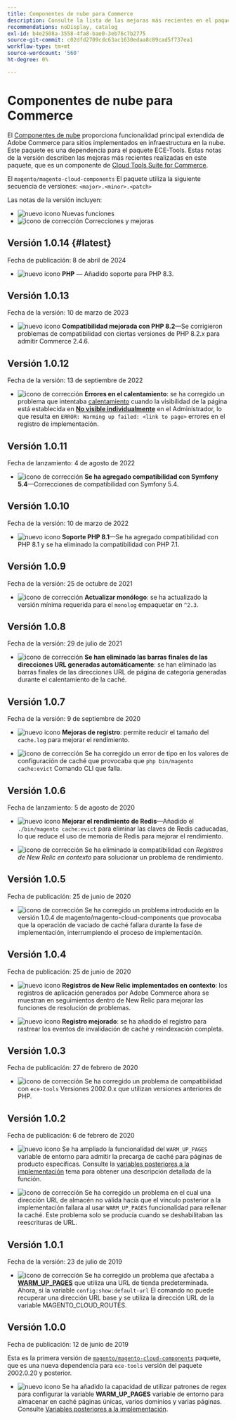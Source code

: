 ```yaml
---
title: Componentes de nube para Commerce
description: Consulte la lista de las mejoras más recientes en el paquete de componentes en la nube.
recommendations: noDisplay, catalog
exl-id: b4e2508a-3558-4fa8-bae0-3eb76c7b2775
source-git-commit: c02dfd2709cdc63ac1630edaa8c89cad5f737ea1
workflow-type: tm+mt
source-wordcount: '560'
ht-degree: 0%

---
```


# Componentes de nube para Commerce

El [Componentes de nube](https://github.com/magento/magento-cloud-components) proporciona funcionalidad principal extendida de Adobe Commerce para sitios implementados en infraestructura en la nube. Este paquete es una dependencia para el paquete ECE-Tools. Estas notas de la versión describen las mejoras más recientes realizadas en este paquete, que es un componente de [Cloud Tools Suite for Commerce](cloud-tools-suite.md).

El `magento/magento-cloud-components` El paquete utiliza la siguiente secuencia de versiones: `<major>.<minor>.<patch>`

Las notas de la versión incluyen:

- ![nuevo icono](../../assets/new.svg) Nuevas funciones
- ![icono de corrección](../../assets/fix.svg) Correcciones y mejoras

<!--Add release notes below-->

## Versión 1.0.14 {#latest}

Fecha de publicación: 8 de abril de 2024

- ![nuevo icono](../../assets/new.svg) **PHP** — Añadido soporte para PHP 8.3.

## Versión 1.0.13

Fecha de la versión: 10 de marzo de 2023

- ![nuevo icono](../../assets/new.svg) **Compatibilidad mejorada con PHP 8.2**—Se corrigieron problemas de compatibilidad con ciertas versiones de PHP 8.2.x para admitir Commerce 2.4.6.

## Versión 1.0.12

Fecha de la versión: 13 de septiembre de 2022

- ![icono de corrección](../../assets/fix.svg) **Errores en el calentamiento**: se ha corregido un problema que intentaba [calentamiento](../environment/variables-post-deploy.md#warm_up_pages) cuando la visibilidad de la página está establecida en [**No visible individualmente**](https://docs.magento.com/user-guide/system/data-attributes-product.html#simple-product-csv-file-structure) en el Administrador, lo que resulta en `ERROR: Warming up failed: <link to page>` errores en el registro de implementación.<!-- MCLOUD-9134 -->

## Versión 1.0.11

Fecha de lanzamiento: 4 de agosto de 2022

- ![icono de corrección](../../assets/fix.svg) **Se ha agregado compatibilidad con Symfony 5.4**—Correcciones de compatibilidad con Symfony 5.4.<!-- AC-3550 -->

## Versión 1.0.10

Fecha de la versión: 10 de marzo de 2022

- ![nuevo icono](../../assets/new.svg) **Soporte PHP 8.1**—Se ha agregado compatibilidad con PHP 8.1 y se ha eliminado la compatibilidad con PHP 7.1.

## Versión 1.0.9

Fecha de la versión: 25 de octubre de 2021

- ![icono de corrección](../../assets/fix.svg) **Actualizar monólogo**: se ha actualizado la versión mínima requerida para el `monolog` empaquetar en `^2.3`.<!-- ACMP-1263 -->

## Versión 1.0.8

Fecha de la versión: 29 de julio de 2021

- ![icono de corrección](../../assets/fix.svg) **Se han eliminado las barras finales de las direcciones URL generadas automáticamente**: se han eliminado las barras finales de las direcciones URL de página de categoría generadas durante el calentamiento de la caché.<!--MCLOUD-7192-->

## Versión 1.0.7

Fecha de la versión: 9 de septiembre de 2020

- ![nuevo icono](../../assets/new.svg) **Mejoras de registro**: permite reducir el tamaño del `cache.log` para mejorar el rendimiento.<!--MCLOUD-6859-->

- ![icono de corrección](../../assets/fix.svg) Se ha corregido un error de tipo en los valores de configuración de caché que provocaba que `php bin/magento cache:evict` Comando CLI que falla.

## Versión 1.0.6

Fecha de lanzamiento: 5 de agosto de 2020

- ![nuevo icono](../../assets/new.svg) **Mejorar el rendimiento de Redis**—Añadido el `./bin/magento cache:evict` para eliminar las claves de Redis caducadas, lo que reduce el uso de memoria de Redis para mejorar el rendimiento.<!--MCLOUD-6023-->

- ![icono de corrección](../../assets/fix.svg) Se ha eliminado la compatibilidad con *Registros de New Relic en contexto* para solucionar un problema de rendimiento.<!--MCLOUD-6422-->

## Versión 1.0.5

Fecha de publicación: 25 de junio de 2020

- ![icono de corrección](../../assets/fix.svg) Se ha corregido un problema introducido en la versión 1.0.4 de magento/magento-cloud-components que provocaba que la operación de vaciado de caché fallara durante la fase de implementación, interrumpiendo el proceso de implementación.

## Versión 1.0.4

Fecha de publicación: 25 de junio de 2020

- ![nuevo icono](../../assets/new.svg) **Registros de New Relic implementados en contexto**: los registros de aplicación generados por Adobe Commerce ahora se muestran en seguimientos dentro de New Relic para mejorar las funciones de resolución de problemas.<!--MCLOUD-6029-->

- ![nuevo icono](../../assets/new.svg) **Registro mejorado**: se ha añadido el registro para rastrear los eventos de invalidación de caché y reindexación completa.<!--MCLOUD-6157-->

## Versión 1.0.3

Fecha de publicación: 27 de febrero de 2020

- ![icono de corrección](../../assets/fix.svg) Se ha corregido un problema de compatibilidad con `ece-tools` Versiones 2002.0.x que utilizan versiones anteriores de PHP.

## Versión 1.0.2

Fecha de publicación: 6 de febrero de 2020

- ![nuevo icono](../../assets/new.svg) Se ha ampliado la funcionalidad del `WARM_UP_PAGES` variable de entorno para admitir la precarga de caché para páginas de producto específicas. Consulte la [variables posteriores a la implementación](../environment/variables-post-deploy.md#warm_up_pages) tema para obtener una descripción detallada de la función.<!--MAGECLOUD-4444-->

- ![icono de corrección](../../assets/fix.svg) Se ha corregido un problema en el cual una dirección URL de almacén no válida hacía que el vínculo posterior a la implementación fallara al usar `WARM_UP_PAGES` funcionalidad para rellenar la caché. Este problema solo se producía cuando se deshabilitaban las reescrituras de URL.<!-- MAGECLOUD-4094 -->

## Versión 1.0.1

Fecha de la versión: 23 de julio de 2019

- ![icono de corrección](../../assets/fix.svg) Se ha corregido un problema que afectaba a [**WARM_UP_PAGES**](../environment/variables-post-deploy.md#warm_up_pages) que utiliza una URL de tienda predeterminada. Ahora, si la variable `config:show:default-url` El comando no puede recuperar una dirección URL base y se utiliza la dirección URL de la variable MAGENTO_CLOUD_ROUTES.<!-- MAGECLOUD-3866 -->

## Versión 1.0.0

Fecha de publicación: 12 de junio de 2019

Esta es la primera versión de [`magento/magento-cloud-components`](https://github.com/magento/magento-cloud-components) paquete, que es una nueva dependencia para `ece-tools` versión del paquete 2002.0.20 y posterior.

- ![nuevo icono](../../assets/new.svg) Se ha añadido la capacidad de utilizar patrones de regex para configurar la variable **WARM_UP_PAGES** variable de entorno para almacenar en caché páginas únicas, varios dominios y varias páginas. Consulte [Variables posteriores a la implementación](../environment/variables-post-deploy.md#warm_up_pages).<!--MAGECLOUD-3258-->
